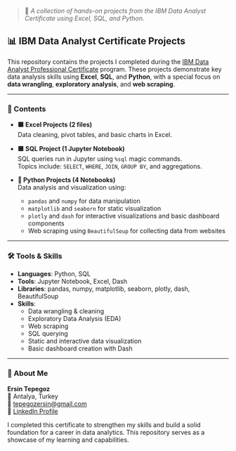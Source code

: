 > 📁 *A collection of hands-on projects from the IBM Data Analyst Certificate using Excel, SQL, and Python.*

## 📊 IBM Data Analyst Certificate Projects

This repository contains the projects I completed during the [IBM Data Analyst Professional Certificate](https://www.coursera.org/professional-certificates/ibm-data-analyst) program. These projects demonstrate key data analysis skills using **Excel**, **SQL**, and **Python**, with a special focus on **data wrangling**, **exploratory analysis**, and **web scraping**.

---

### 📁 Contents

- **🟩 Excel Projects (2 files)**  
  Data cleaning, pivot tables, and basic charts in Excel.

- **🟦 SQL Project (1 Jupyter Notebook)**  
  SQL queries run in Jupyter using `%sql` magic commands.  
  Topics include: `SELECT`, `WHERE`, `JOIN`, `GROUP BY`, and aggregations.

- **🐍 Python Projects (4 Notebooks)**  
  Data analysis and visualization using:
  - `pandas` and `numpy` for data manipulation  
  - `matplotlib` and `seaborn` for static visualization  
  - `plotly` and `dash` for interactive visualizations and basic dashboard components  
  - Web scraping using `BeautifulSoup` for collecting data from websites

---

### 🛠️ Tools & Skills

- **Languages**: Python, SQL  
- **Tools**: Jupyter Notebook, Excel, Dash  
- **Libraries**: pandas, numpy, matplotlib, seaborn, plotly, dash, BeautifulSoup  
- **Skills**:  
  - Data wrangling & cleaning  
  - Exploratory Data Analysis (EDA)  
  - Web scraping  
  - SQL querying  
  - Static and interactive data visualization  
  - Basic dashboard creation with Dash

---

### 📍 About Me

**Ersin Tepegoz**  
📌 Antalya, Turkey  
📧 tepegozersin@gmail.com  
🔗 [LinkedIn Profile](https://www.linkedin.com/in/ersin-tepeg%C3%B6z-8710ab366/)

I completed this certificate to strengthen my skills and build a solid foundation for a career in data analytics. This repository serves as a showcase of my learning and capabilities.
